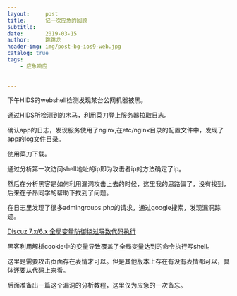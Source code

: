 ```yaml
---
layout:     post
title:      记一次应急的回顾
subtitle:   
date:       2019-03-15
author:     跳跳龙
header-img: img/post-bg-ios9-web.jpg
catalog: true
tags:
    - 应急响应
    
    
---
```


下午HIDS的webshell检测发现某台公网机器被黑。
    
通过HIDS所检测到的木马，利用菜刀登上服务器拉取日志。
    
确认app的日志，发现服务使用了nginx,在etc/nginx目录的配置文件中，发现了app的log文件目录。
    
使用菜刀下载。
    
通过分析第一次访问shell地址的ip即为攻击者ip的方法确定了ip。
    
然后在分析黑客是如何利用漏洞攻击上去的时候，这里我的思路偏了，没有找到，后来在子昂同学的帮助下找到了问题。
    
在日志里发现了很多admingroups.php的请求，通过google搜索，发现漏洞踪迹。
    
    
[Discuz 7.x/6.x 全局变量防御绕过导致代码执行](https://github.com/vulhub/vulhub/tree/master/discuz/wooyun-2010-080723)

黑客利用解析cookie中的变量导致覆盖了全局变量达到的命令执行写shell。

这里是需要攻击页面存在表情才可以。但是其他版本上存在有没有表情都可以，具体还要从代码上来看。

后面准备出一篇这个漏洞的分析教程，这里仅为应急的一次备忘。







